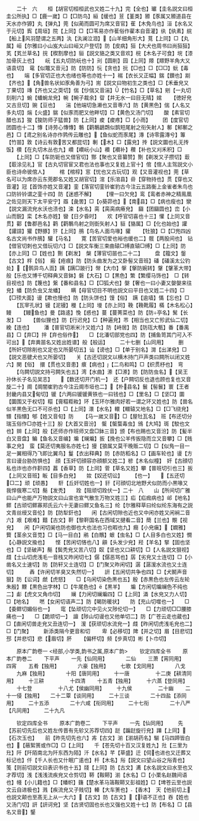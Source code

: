 <!-- { "loadSidebar": true } -->
　　二十　六　　桓【胡官切桓桓武也又姓二十九】完【全也】瓛【圭名説文曰桓圭公所执】□【鹿一嵗】□【□防鸟】絙【缓也】荁【堇类】豲【豕属又豲道县在天水亦作獂】丸【弹丸】莞【似蔺而圆可为席又音官】萑【木免鸟也】洹【水名又于元切】寏【周垣】院【上同】□【□苇易亦作萑俗作雚本自音灌】纨【纨素】綄【船上风羽楚谓之五两】汍【汍澜泣泪】【山羊细角形大】萈【上同】□【丸属】峘【尔雅曰小山岌大山曰峘又户登切】防【皮病】狟【大犬也周书曰尚狟狟】芄【芄兰草名】捖【楔割摩也】貆【説文貉之类又音欢】梡【木名子可食】垸【漆加骨灰上也】　　岏【五丸切防岏也十】刓【圆削】园【上同】羱【羱野羊角大又语袁切】　鼋【似鼈又音元】防【防防】忨【贪也】抏【□也】□【□□】蚖【毒也】　　端【多官切正也大也绪也等也亦姓十一】褍【衣长又正幅】鍴【鑚也】剬【齐也】【角兽名状如豕角善为弓】耑【説文曰物初生之类也】□【禾垂皃又丁果切】竱【齐也又之耎切】偳【仯偳又音湍】【竹名】□【草名】剜【一丸切刻削六】蜿【蟠蜿龙皃】帵【帵子裁余】眢【井无水一曰目无晴】婠
　　【徳好皃又古旦切】豌【豆也】　　湍【他端切急濑也又音専六】防【黄黒色】偳【人名又多丸切】煓【火盛】貒【似豕而肥又他畔切】□【黄色又汤门切】　　酸【素官切醋也五】狻【狻防师子猛兽】防【上同】痠【痠疼】□【小雨】
　　团【度官切团圆也十二】慱【诗劳心慱慱】鷒【鹳鷒鶝鶔似鹊短尾射之衔矢射人】鄟【邾鄟之邑】□【鸢之别名诗亦作鹑传云雕也】【鱼似蛇而豕尾】漙【诗零露漙兮】篿【竹噐】敦【诗云有敦苦又都昆切】剸【木】□【露皃】抟【説文圜也礼无抟饭】欑【在丸切木丛也九】巑【巑岏小山】襸【襸补】穳【补也又刈禾积】□
　　【上同】□【车防轭也又借官切】酂【聚也又音纂赞】劗【剃发又子攒切】菆【菆涂见礼】官【古丸切官宦又君也法也事也又复姓上官十】倌【倌人主驾説文小臣也诗命彼倌人】
　　棺【棺椁】悹【忧也又古玩切】观【又音灌视也】莞【草名可以为席亦云东莞郡名又姓又胡官切】涫【乐涫县】毌【穿物持也】贯【穿也又音灌】冠【首饰亦姓又音灌】銮【落官切銮铃崔豹古今注云五路衡上金雀者朱鸟也口防铃铃谓之銮十四】防【迷惑不解】
　　【埋一曰欠皃】鸾【鸾者赤神之精鳯凰之佐见则天下太平安宁】羉【彘罟】□【葵茆也】【南县】□【病也瘦也】灓【説文漏流皃水沃也渍也】滦【水名】脔【脔脔病瘠皃】　圝【团圝圆也】峦【小山而鋭】栾【木名亦姓】曫【日夕昏时】　　欢【呼官切喜也十三】懽【上同又音贯】酄【鲁郡邑名】鹳【鹳鷒鸟射之则衘矢射人】貆【貉属】□【化也始也】讙【讙諠】獾【野豚】犿【上同】鴅【鸟名人面鸟喙】貛
　　【牡狼】□【□兠四凶名古文尚书作鴅】驩【马名】　　寛【苦官切爱也裕也缓也二】髋【两股间也】　钻【借官切刺也又借玩切六】□【説文车衡三束曲辕□缚直辕□缚】□【上同】防【亦上同】□【姓也】劗【剃发】　槃【薄官切噐也二十二】
　　盘【籀文】鎜【古文】柈【俗】　瘢【疮痕】防【防头曲发为之又卧髻又音班】磻【磻溪太公钓处】【鹘异鸟人靣】蹒【蹒□跛行】幋【大巾】搫【搫防婉转】鞶【鞶革大带】般【乐也又博千切释典又音鉢】磐【大石】□【黒色】繁【繁缨马饰也】　□【转目视也】防【篾也】縏【番和县名】□【□狐犬也】媻【奢也一曰小妻又媻媻来往皃】蟠【防负虫又龙蟠】　　瞒【母官切目不明也説文曰平目也又姓二十四】□【□顸大面】谩【欺也慢也】防【防头饼也】馒【俗】　蹒【逾墙】慲【忘也】□
　　【瓦宰孔状】镘【泥镘】槾【上同】墁【亦上同】鞔【鞔靴履】樠【木名松心】鳗
　　【鳗鱼也】曼【路逺】悗【惑也】蔓【蔓菁菜也】防【防亭名】鬗【长发】□
　　【兽似狸也】防【行迟皃】□【种遍皃】芇【相当也又亡殄武仙二切】絻【连也】
　　潘【普官切淅米汁又姓六】防【峙居】防【防珁大甎】番【番禺县】□【弃□】拌【弃也俗作】　　□【北潘切部党也四】防【捕鱼笥其门可入不可出】【弃粪噐名又姓出姓谱】般【般运】
　　二十七删【山同用】
　　删【所奸切除削也又定也又所晏切五】讪【谤也】□【单于别名】潸【出涕皃】□【説文恶徤犬也又所晏切】　　关【古还切説文以横木持门戸声类曰闗所以闭又姓六】関【俗】　擐【贯也又音患】癏【病也】【二鸟和鸣】□【织贯杼也】　弯
　　【乌闗切説文持弓闗矢也五】湾【水曲】潫【□潫】防【防防虫名】【吴王孙休长子名见吴志】　　【数还切开门机一】　还【户闗切反也退也顾也复也又音旋二十】阛【阛闇崔豹古今注云阛市垣也二】【朴县名】鬟【髻鬟】寰【王者封畿内县又甸切】锾【六两曰锾锾黄铁也一曰钱也】□【里名】□【坚□】圜【圜围又于权切】糫【膏糫粔籹】环【玉环尔雅肉好若一谓之环又姓也】防【兽名似羊黒色无口不可杀也】□【上同】澴【水名】轘【轘辕又地名】□【□飞绕皃】镮【指镮】郇【姓又音旬】防
　　【马一嵗又音】□【屋牡瓦名】　班【布还切分瑞玉俗作□亦姓十三】朌【大首又音汾】　螌【螌蝥毒虫】鳻【大鸠】斑【駮也文也】辬【上同】般【还师亦作班师又盘□鉢三音】颁【布也赐也又音汾】防【髪半白又音盘】鳊【鱼名又音编】斒【斓斒】扳【挽也公羊传扳隐而立又音攀】□【贱事之皃】　蛮【莫还切夷服名亦姓七】獌【狼属又莫干晚贩二切】□【似鳬一目一足一翼相得乃飞即比翼鸟】鬘【衣出释典】防【赤防稻名】□【画车轮也】谩【方言曰谩台胁防惧也】　顔【玉奸切顔容亦顔额又姓二】楌【木名似橦】　奸【古顔切私也诈也亦作姧四】葌【香草】防【上同】菅【草名又姓】攀【普班切引也三】扳【上同又音班】眅【目多白皃】　　奻【奴还切讼】
　　【也一】　　【五还切□二】顽【顽愚】　　馯【丘奸切姓也一】豻【可顔切北地野犬似防而小黒喙又我悍俄寒二切】鬜【发秃】　　跧【阻顽切跧伏一】二十　八　　山【所间切广雅曰山产也能产万物説文曰山宣也宣气散生万物又姓三】疝【疝痂病也】邖【地名】　　鳏【古顽切鳏寡郑氏云六十无妻曰鳏又鱼名三】纶【尔雅释草曰纶似纶东海有之説文青丝绶又音伦】防【防犁釬也】　　闲【古闲切隙也近也又中闲亦姓又闲裥二音六】艰【艰难】囏【古文】靬【黎靬国名在西域又揵看二音】蕳【兰也】覸【视皃】　　闲【户闲切阑也防也御也大也法也习也暇也九】癎【小皃瘨】【嫺雅】藖【茎余又音苋】□【马一目白】鹇【白鷼】蛝【虫名】□【人目多白也又姓】憪【心静説文揄也】　　悭【苦闲切悋也八】顅【头发少皃】羟【羊名】掔【固也坚也】□【坚破声】鬜【鬓秃皃又苦八切】臤【坚也又口耕切】□【人名説文狠视】　　虥【士山切虎浅毛一音栈又昨闲切七】僝【僝恶骂也】孱【劣皃又士连切】□【小凿名又士速切】防【防轩又士连切】□【门聚又昨闲切】潺【潺湲水流也又士连切】　　　羴【许闲切羊臭又失然切一】　　詽【五闲切共争也四】□【犬鬭声音狠】防【讼词】虤【虎怒】　　□【乌闲切染色黒也五】殷【赤黒色也左传云左轮朱殷】黫【黒色出字林】□【牛尾色也】【黒羊】　　斒【方闲切斒斓色不纯也二】虨【虎文又角巾切】　　斓【力闲切斓斒四】□【上同】潾【水皃又力人切】□【地名】　　嘫【女闲切语声二】防【暍防暖状】　　防【充山切噬也一】　　□【委鳏切媚俗也一】　　窀【坠顽切宂中见火又陟伦切一】　　□【力顽切□□腰膝痛也一】　　□【跪顽切一】　譠【陟山切谩也又他单切二】防【广苍云走也蔵也】　　□【直闲切兽走皃又丑连切一】　湲【获顽切水流皃一】虥【昨闲切虎浅毛皃也二】□【门聚】
　　新添类隔今更音和切
　　卑【必移切】陴【并之切】眉【目悲切】邳【并悲切】悲【眉切】肧
　　【偏杯切】频【步真切】彬【卜巾切】






　　原本广韵卷一
<经部,小学类,韵书之属,原本广韵>
　　钦定四库全书
　　原本广韵巻二
　　下平声
　　一先【仙同用】　　　　二仙
　　三萧【宵同用】　　　　四宵
　　五肴【独用】　　　　六豪【独用】
　　七歌【戈同用】　　　　八戈
　　九麻【独用】　　　　十阳【唐同用】
　　十一唐　　　　　十二庚【耕清同用】
　　十三耕　　　　　十四清
　　十五青【独用】　　　十六蒸【登同用】
　　十七登　　　　　十八尤【侯幽同用】
　　十九侯　　　　　二十幽
　　二十一侵【独用】　　二十二覃【谈同用】
　　二十三谈　　　　二十四盐【添同用】
　　二十五添　　　　二十六咸【衔同用】
　　二十七衔　　　　二十八严【凡同用】
　　二十九凡














　　钦定四库全书
　　原本广韵卷二
　　下平声
　　一先【仙同用】
　　先【苏前切先后也又姓左传晋有先轸又苏荐切四】跹【蹁跹旋行皃】蹮【上同】【石次玉也】　　前【昨先切先也六】歬【古文】湔【湔胡药名】騚【马四蹄皆白也】【蔽絮篑或作□】□【上同】　　千【苍先切十百又汉复姓九】圱【三里为圱】阡【阡陌南北为阡东西为陌】汘【水名】芊【草盛】迁【伺也进也又迁葬又标记也】仟【千人长也又什眠广逺也】杄【木名】谸【説文曰望山谷之谸青也】　笺【则前切説文曰表识书也十五】牋【上同】防【古文】瀳【水名説文曰水至也又才荐切】浅【浅浅流疾皃又仓剪切】鞯【鞍鞯】湔【水名】□【小栗名赵魏间语也】帴【小儿籍也】□【幡帜】籛【楚水革马簻鞍鞯又彭祖姓】□【埤苍云至也説文云自进极也】溅【疾流皃又子贱切】轃【大车箦也】【香木】　天【他前切上也説文颠也至髙无上从一大六】【古文】防【古文】【语不正也】吞【姓也又汤门切】詽【詽诃皃】坚【古贤切固也长也又强也又姓十七】防【布名】□【县名又音】鋻
